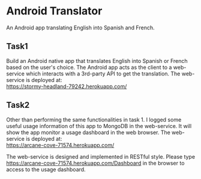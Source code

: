 # Android Translator
An Android app translating English into Spanish and French.
## Task1
Build an Android native app that translates English into Spanish or French based on the user's choice. The Android app acts as the
client to a web-service which interacts with a 3rd-party API to get the translation. The web-service is deployed at:  
https://stormy-headland-79242.herokuapp.com/  
## Task2
Other than performing the same functionalities in task 1. I logged some useful usage information of this app to MongoDB in the web-service. It will show the app monitor a usage dashboard in the web browser. The web-service is deployed at:  
https://arcane-cove-71574.herokuapp.com/  

The web-service is designed and implemented in RESTful style. Please type https://arcane-cove-71574.herokuapp.com/Dashboard in the browser to access to the usage dashboard.
